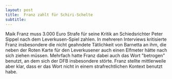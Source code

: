 ```yaml
---
layout: post
title:  Franz zahlt für Schiri-Schelte
subtitle:  
---
```


Maik Franz muss 3.000 Euro Strafe für seine Kritik an Schiedsrichter Peter Sippel nach dem Leverkusen-Spiel zahlen. In mehreren Interviews kritisierte Franz insbesondere die nicht geahndete Tätlichkeit von Barnetta an ihm, die neben der Roten Karte für den Leverkusener auch einen Elfmeter hätte nach sich ziehen müssen. Mehrfach hatte Franz dabei auch das Wort "betrogen" benutzt, an dem sich der DFB insbesondere störte. Franz stellte mittlerweile aber klar, dass er das Wort nicht in einem strafrechtlichen Kontext benutzt habe.


